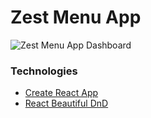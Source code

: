# Zest Menu App

![Zest Menu App Dashboard](https://imgur.com/hOIbGCu "Zest Menu App Dashboard")

### Technologies

- [Create React App](https://github.com/facebook/create-react-app)
- [React Beautiful DnD](https://github.com/atlassian/react-beautiful-dnd)
